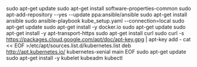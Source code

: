 sudo apt-get update
sudo apt-get install software-properties-common
sudo apt-add-repository --yes --update ppa:ansible/ansible
sudo apt-get install ansible
sudo ansible-playbook kube_setup.yaml --connection=local
sudo apt-get update
sudo apt-get install -y docker.io
sudo apt-get update
sudo apt-get install -y apt-transport-https
sudo apt-get install curl
sudo curl -s https://packages.cloud.google.com/apt/doc/apt-key.gpg | apt-key add -
cat << EOF >/etc/apt/sources.list.d/kubernetes.list
deb http://apt.kubernetes.io/ kubernetes-xenial main
EOF
sudo apt-get update
sudo apt-get install -y kubelet kubeadm kubectl
